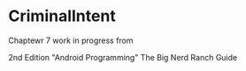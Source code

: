 CriminalIntent
==============


Chaptewr 7 work in progress
from


2nd Edition "Android Programming"
The Big Nerd Ranch Guide